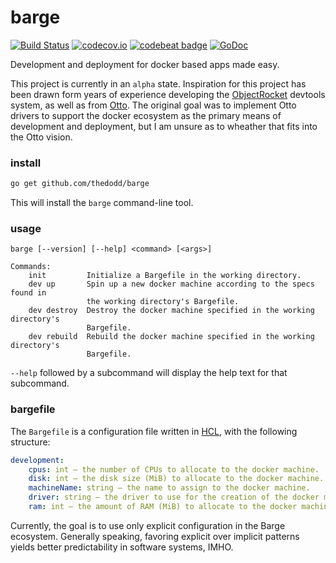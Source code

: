 barge
=====
[![Build Status](https://travis-ci.org/thedodd/barge.svg?branch=master)](https://travis-ci.org/thedodd/barge)
[![codecov.io](https://codecov.io/github/thedodd/barge/coverage.svg?branch=master)](https://codecov.io/github/thedodd/barge?branch=master)
[![codebeat badge](https://codebeat.co/badges/5fb376bb-a22e-45b4-b305-4f60c381ac39)](https://codebeat.co/projects/github-com-thedodd-barge)
[![GoDoc](https://godoc.org/github.com/thedodd/barge?status.svg)](https://godoc.org/github.com/thedodd/barge)

Development and deployment for docker based apps made easy.

This project is currently in an `alpha` state. Inspiration for this project has been drawn form years of experience developing the [ObjectRocket](https://objectrocket.com) devtools system, as well as from [Otto](https://www.ottoproject.io/). The original goal was to implement Otto drivers to support the docker ecosystem as the primary means of development and deployment, but I am unsure as to wheather that fits into the Otto vision.

### install
```bash
go get github.com/thedodd/barge
```
This will install the `barge` command-line tool.

### usage
```
barge [--version] [--help] <command> [<args>]

Commands:
    init         Initialize a Bargefile in the working directory.
    dev up       Spin up a new docker machine according to the specs found in
                 the working directory's Bargefile.
    dev destroy  Destroy the docker machine specified in the working directory's
                 Bargefile.
    dev rebuild  Rebuild the docker machine specified in the working directory's
                 Bargefile.
```
`--help` followed by a subcommand will display the help text for that subcommand.

### bargefile
The `Bargefile` is a configuration file written in [HCL](https://github.com/hashicorp/hcl#syntax), with the following structure:

```yaml
development:
    cpus: int — the number of CPUs to allocate to the docker machine.
    disk: int — the disk size (MiB) to allocate to the docker machine.
    machineName: string — the name to assign to the docker machine.
    driver: string — the driver to use for the creation of the docker machine.
    ram: int — the amount of RAM (MiB) to allocate to the docker machine.
```

Currently, the goal is to use only explicit configuration in the Barge ecosystem. Generally speaking, favoring explicit over implicit patterns yields better predictability in software systems, IMHO.
